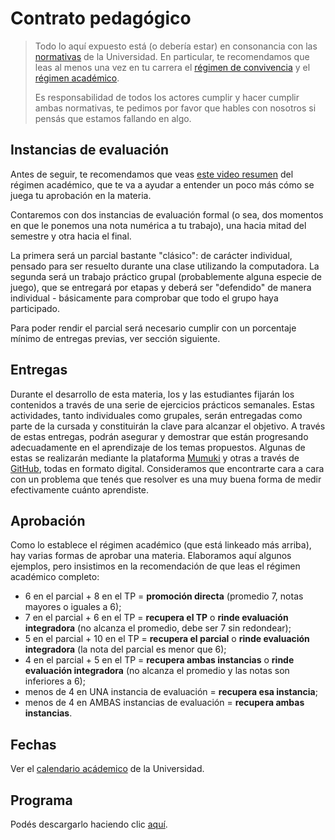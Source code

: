 # Contrato pedagógico

> Todo lo aquí expuesto está (o debería estar) en consonancia con las [normativas](http://www.unahur.edu.ar/es/normativas) de la Universidad. En particular, te recomendamos que leas al menos una vez en tu carrera el [régimen de convivencia](https://unahur.edu.ar/wp-content/uploads/2022/03/RCS-Nro.-093-12-12-2018-Regimen-de-Convivencia.pdf) y el [régimen académico](https://unahur.edu.ar/wp-content/uploads/2022/03/RCS.-Nro.-027-Aprueba-Modificacion-del-Regimen-Academico.pdf).
>
> Es responsabilidad de todos los actores cumplir y hacer cumplir ambas normativas, te pedimos por favor que hables con nosotros si pensás que estamos fallando en algo.

## Instancias de evaluación

Antes de seguir, te recomendamos que veas [este video resumen](https://www.youtube.com/watch?v=RYOGQ3d0Oqg) del régimen académico, que te va a ayudar a entender un poco más cómo se juega tu aprobación en la materia.

Contaremos con dos instancias de evaluación formal (o sea, dos momentos en que le ponemos una nota numérica a tu trabajo), una hacia mitad del semestre y otra hacia el final.

La primera será un parcial bastante "clásico": de carácter individual, pensado para ser resuelto durante una clase utilizando la computadora. La segunda será un trabajo práctico grupal (probablemente alguna especie de juego), que se entregará por etapas y deberá ser "defendido" de manera individual - básicamente para comprobar que todo el grupo haya participado.

Para poder rendir el parcial será necesario cumplir con un porcentaje mínimo de entregas previas, ver sección siguiente.

## Entregas

Durante el desarrollo de esta materia, los y las estudiantes fijarán los contenidos a través de una serie de ejercicios prácticos semanales. Estas actividades, tanto individuales como grupales, serán entregadas como parte de la cursada y constituirán la clave para alcanzar el objetivo. A través de estas entregas, podrán asegurar y demostrar que están progresando adecuadamente en el aprendizaje de los temas propuestos. Algunas de estas se realizarán mediante la plataforma [Mumuki](https://mumuki.io/unahur-obj1/join/mRpjWQ) y otras a través de [GitHub](https://github.com/), todas en formato digital.
Consideramos que encontrarte cara a cara con un problema que tenés que resolver es una muy buena forma de medir efectivamente cuánto aprendiste. 

## Aprobación

Como lo establece el régimen académico (que está linkeado más arriba), hay varias formas de aprobar una materia. Elaboramos aquí algunos ejemplos, pero insistimos en la recomendación de que leas el régimen académico completo:

* 6 en el parcial + 8 en el TP = **promoción directa** (promedio 7, notas mayores o iguales a 6);
* 7 en el parcial + 6 en el TP = **recupera el TP** o **rinde evaluación integradora** (no alcanza el promedio, debe ser 7 sin redondear);
* 5 en el parcial + 10 en el TP = **recupera el parcial** o **rinde evaluación integradora** (la nota del parcial es menor que 6);
* 4 en el parcial + 5 en el TP = **recupera ambas instancias** o **rinde evaluación integradora** (no alcanza el promedio y las notas son inferiores a 6);
* menos de 4 en UNA instancia de evaluación = **recupera esa instancia**;
* menos de 4 en AMBAS instancias de evaluación = **recupera ambas instancias**.

## Fechas

Ver el [calendario acádemico](http://www.unahur.edu.ar/es/calendario-academico) de la Universidad.

## Programa

Podés descargarlo haciendo clic [aquí](assets/pdf/programa-obj1.pdf).
